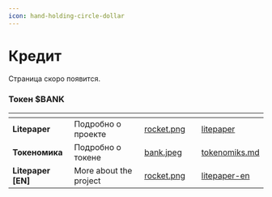 ```yaml
---
icon: hand-holding-circle-dollar
---
```


# Кредит

Страница скоро появится.

### Токен $BANK

<table data-view="cards"><thead><tr><th></th><th></th><th data-hidden data-card-cover data-type="files"></th><th data-hidden></th><th data-hidden data-card-target data-type="content-ref"></th></tr></thead><tbody><tr><td><strong>Litepaper</strong></td><td>Подробно о проекте</td><td><a href="../.gitbook/assets/rocket.png">rocket.png</a></td><td></td><td><a href="../token/litepaper/">litepaper</a></td></tr><tr><td><strong>Токеномика</strong></td><td>Подробно о токене</td><td><a href="../.gitbook/assets/bank.jpeg">bank.jpeg</a></td><td></td><td><a href="../token/litepaper/tokenomiks.md">tokenomiks.md</a></td></tr><tr><td><strong>Litepaper [EN]</strong></td><td>More about the project</td><td><a href="../.gitbook/assets/rocket.png">rocket.png</a></td><td></td><td><a href="../litepaper-en/">litepaper-en</a></td></tr></tbody></table>
